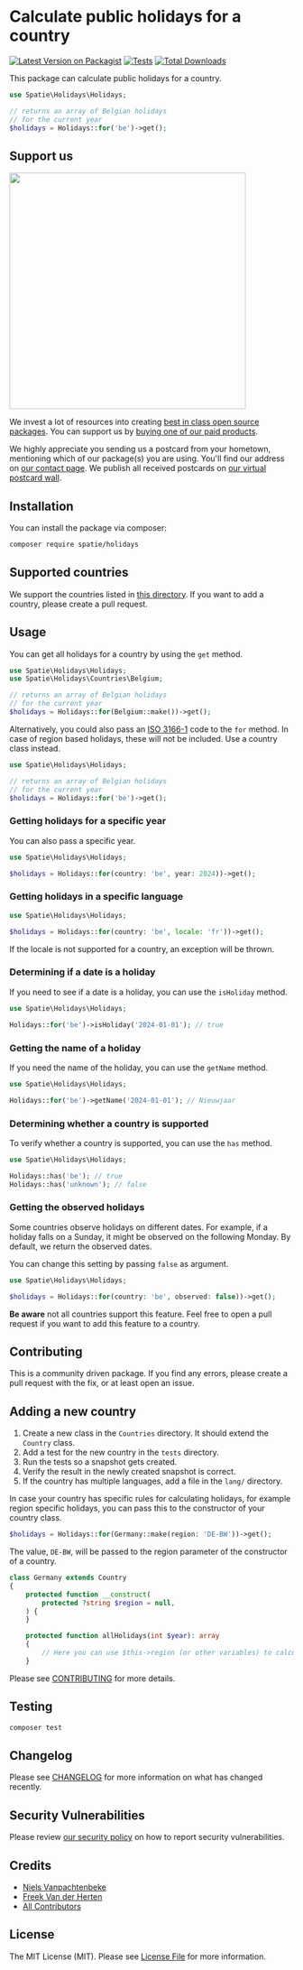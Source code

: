 # Calculate public holidays for a country

[![Latest Version on Packagist](https://img.shields.io/packagist/v/spatie/holidays.svg?style=flat-square)](https://packagist.org/packages/spatie/holidays)
[![Tests](https://img.shields.io/github/actions/workflow/status/spatie/holidays/run-tests.yml?branch=main&label=tests&style=flat-square)](https://github.com/spatie/holidays/actions/workflows/run-tests.yml)
[![Total Downloads](https://img.shields.io/packagist/dt/spatie/holidays.svg?style=flat-square)](https://packagist.org/packages/spatie/holidays)

This package can calculate public holidays for a country.

```php
use Spatie\Holidays\Holidays;

// returns an array of Belgian holidays
// for the current year
$holidays = Holidays::for('be')->get();
```

## Support us

[<img src="https://github-ads.s3.eu-central-1.amazonaws.com/holidays.jpg?t=1" width="419px" />](https://spatie.be/github-ad-click/holidays)

We invest a lot of resources into creating [best in class open source packages](https://spatie.be/open-source). You can support us by [buying one of our paid products](https://spatie.be/open-source/support-us).

We highly appreciate you sending us a postcard from your hometown, mentioning which of our package(s) you are using. You'll find our address on [our contact page](https://spatie.be/about-us). We publish all received postcards on [our virtual postcard wall](https://spatie.be/open-source/postcards).

## Installation

You can install the package via composer:

```bash
composer require spatie/holidays
```

## Supported countries

We support the countries listed in [this directory](https://github.com/spatie/holidays/tree/main/src/Countries). If you want to add a country, please create a pull request.

## Usage

You can get all holidays for a country by using the `get` method.

```php
use Spatie\Holidays\Holidays;
use Spatie\Holidays\Countries\Belgium;

// returns an array of Belgian holidays
// for the current year
$holidays = Holidays::for(Belgium::make())->get(); 
```

Alternatively, you could also pass an [ISO 3166-1](https://en.wikipedia.org/wiki/ISO_3166-1_alpha-2#Officially_assigned_code_elements) code to the `for` method.
In case of region based holidays, these will not be included. Use a country class instead.

```php
use Spatie\Holidays\Holidays;

// returns an array of Belgian holidays
// for the current year
$holidays = Holidays::for('be')->get();
```

### Getting holidays for a specific year

You can also pass a specific year.

```php
use Spatie\Holidays\Holidays;

$holidays = Holidays::for(country: 'be', year: 2024))->get();
```

### Getting holidays in a specific language

```php
use Spatie\Holidays\Holidays;

$holidays = Holidays::for(country: 'be', locale: 'fr'))->get();
```

If the locale is not supported for a country, an exception will be thrown.

### Determining if a date is a holiday 

If you need to see if a date is a holiday, you can use the `isHoliday` method.

```php
use Spatie\Holidays\Holidays;

Holidays::for('be')->isHoliday('2024-01-01'); // true
```

### Getting the name of a holiday

If you need the name of the holiday, you can use the `getName` method.

```php
use Spatie\Holidays\Holidays;

Holidays::for('be')->getName('2024-01-01'); // Nieuwjaar
```

### Determining whether a country is supported

To verify whether a country is supported, you can use the `has` method.

```php
use Spatie\Holidays\Holidays;

Holidays::has('be'); // true
Holidays::has('unknown'); // false
```

### Getting the observed holidays

Some countries observe holidays on different dates. 
For example, if a holiday falls on a Sunday, it might be observed on the following Monday. 
By default, we return the observed dates.

You can change this setting by passing `false` as argument.

```php
use Spatie\Holidays\Holidays;

$holidays = Holidays::for(country: 'be', observed: false))->get();
```

**Be aware** not all countries support this feature. Feel free to open a pull request if you want to add this feature to a country.

## Contributing

This is a community driven package. If you find any errors, please create a pull request with the fix, or at least open an issue.

## Adding a new country

1. Create a new class in the `Countries` directory. It should extend the `Country` class.
2. Add a test for the new country in the `tests` directory.
3. Run the tests so a snapshot gets created.
4. Verify the result in the newly created snapshot is correct.
5. If the country has multiple languages, add a file in the `lang/` directory.

In case your country has specific rules for calculating holidays,
for example region specific holidays, you can pass this to the constructor of your country class.

```php
$holidays = Holidays::for(Germany::make(region: 'DE-BW'))->get();
```

The value, `DE-BW`, will be passed to the region parameter of the constructor of a country.

```php
class Germany extends Country
{
    protected function __construct(
        protected ?string $region = null,
    ) {
    }

    protected function allHolidays(int $year): array
    {
        // Here you can use $this->region (or other variables) to calculate holidays
    }
```

Please see [CONTRIBUTING](https://github.com/spatie/.github/blob/main/CONTRIBUTING.md) for more details.

## Testing

```bash
composer test
```

## Changelog

Please see [CHANGELOG](CHANGELOG.md) for more information on what has changed recently.

## Security Vulnerabilities

Please review [our security policy](../../security/policy) on how to report security vulnerabilities.

## Credits

- [Niels Vanpachtenbeke](https://github.com/Nielsvanpach)
- [Freek Van der Herten](https://github.com/freekmurze)
- [All Contributors](../../contributors)

## License

The MIT License (MIT). Please see [License File](LICENSE.md) for more information.

